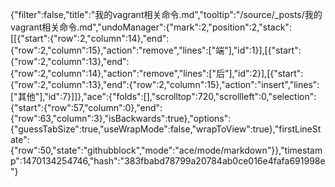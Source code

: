 {"filter":false,"title":"我的vagrant相关命令.md","tooltip":"/source/_posts/我的vagrant相关命令.md","undoManager":{"mark":2,"position":2,"stack":[[{"start":{"row":2,"column":14},"end":{"row":2,"column":15},"action":"remove","lines":["端"],"id":1}],[{"start":{"row":2,"column":13},"end":{"row":2,"column":14},"action":"remove","lines":["后"],"id":2}],[{"start":{"row":2,"column":13},"end":{"row":2,"column":15},"action":"insert","lines":["其他"],"id":7}]]},"ace":{"folds":[],"scrolltop":720,"scrollleft":0,"selection":{"start":{"row":57,"column":0},"end":{"row":63,"column":3},"isBackwards":true},"options":{"guessTabSize":true,"useWrapMode":false,"wrapToView":true},"firstLineState":{"row":50,"state":"githubblock","mode":"ace/mode/markdown"}},"timestamp":1470134254746,"hash":"383fbabd78799a20784ab0ce016e4fafa691998e"}